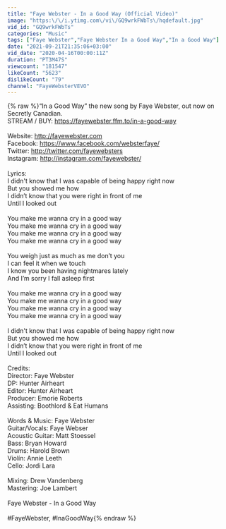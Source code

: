 ```yaml
---
title: "Faye Webster - In a Good Way (Official Video)"
image: "https:\/\/i.ytimg.com\/vi\/GQ9wrkFWbTs\/hqdefault.jpg"
vid_id: "GQ9wrkFWbTs"
categories: "Music"
tags: ["Faye Webster","Faye Webster In a Good Way","In a Good Way"]
date: "2021-09-21T21:35:06+03:00"
vid_date: "2020-04-16T00:00:11Z"
duration: "PT3M47S"
viewcount: "181547"
likeCount: "5623"
dislikeCount: "79"
channel: "FayeWebsterVEVO"
---
```

{% raw %}“In a Good Way” the new song by Faye Webster, out now on Secretly Canadian.<br />STREAM / BUY: <a rel="nofollow" target="blank" href="https://fayewebster.ffm.to/in-a-good-way">https://fayewebster.ffm.to/in-a-good-way</a><br /><br />Website: <a rel="nofollow" target="blank" href="http://fayewebster.com">http://fayewebster.com</a><br />Facebook: <a rel="nofollow" target="blank" href="https://www.facebook.com/websterfaye/">https://www.facebook.com/websterfaye/</a><br />Twitter: <a rel="nofollow" target="blank" href="http://twitter.com/fayewebsters">http://twitter.com/fayewebsters</a><br />Instagram: <a rel="nofollow" target="blank" href="http://instagram.com/fayewebster/">http://instagram.com/fayewebster/</a><br /><br />Lyrics: <br />I didn't know that I was capable of being happy right now<br />But you showed me how<br />I didn’t know that you were right in front of me <br />Until I looked out <br /><br />You make me wanna cry in a good way<br />You make me wanna cry in a good way<br />You make me wanna cry in a good way<br />You make me wanna cry in a good way <br /><br />You weigh just as much as me don’t you<br />I can feel it when we touch<br />I know you been having nightmares lately <br />And I’m sorry I fall asleep first <br /><br />You make me wanna cry in a good way<br />You make me wanna cry in a good way<br />You make me wanna cry in a good way<br />You make me wanna cry in a good way <br /><br />I didn't know that I was capable of being happy right now<br />But you showed me how<br />I didn’t know that you were right in front of me <br />Until I looked out <br /><br />Credits: <br />Director: Faye Webster<br />DP: Hunter Airheart<br />Editor: Hunter Airheart<br />Producer: Emorie Roberts<br />Assisting: Boothlord &amp; Eat Humans<br /><br />Words &amp; Music: Faye Webster<br />Guitar/Vocals: Faye Webser<br />Acoustic Guitar: Matt Stoessel<br />Bass: Bryan Howard <br />Drums: Harold Brown<br />Violín: Annie Leeth <br />Cello: Jordi Lara <br /><br />Mixing: Drew Vandenberg <br />Mastering: Joe Lambert <br /><br />Faye Webster - In a Good Way<br /><br />#FayeWebster, #InaGoodWay{% endraw %}
